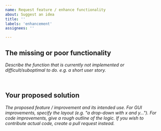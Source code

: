 ```yaml
---
name: Request feature / enhance functionality
about: Suggest an idea
title: ''
labels: 'enhancement'
assignees: ''

---
```


## The missing or poor functionality
*Describe the function that is currently not implemented or difficult/suboptimal to do.*
*e.g. a short user story.*

‎

## Your proposed solution
*The proposed feature / improvement and its intended use.*
*For GUI improvements, specify the layout (e.g. "a drop-down with x and y...").*
*For code improvements, give a rough outline of the logic.*
*If you wish to contribute actual code, create a pull request instead.*

‎
